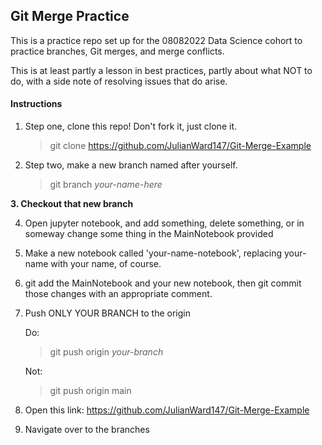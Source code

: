 ## Git Merge Practice

This is a practice repo set up for the 08082022 Data Science cohort to practice branches, Git merges, and merge conflicts.

This is at least partly a lesson in best practices, partly about what NOT to do, with a side note of resolving issues that do arise.

#### Instructions

1. Step one, clone this repo! Don't fork it, just clone it.

    >git clone https://github.com/JulianWard147/Git-Merge-Example

2. Step two, make a new branch named after yourself. 

    >git branch *your-name-here*

**3. Checkout that new branch**

4. Open jupyter notebook, and add something, delete something, or in someway change some thing in the MainNotebook provided

5. Make a new notebook called 'your-name-notebook', replacing your-name with your name, of course.

6. git add the MainNotebook and your new notebook, then git commit those changes with an appropriate comment.

7. Push ONLY YOUR BRANCH to the origin

    Do:
    
    >git push origin *your-branch* 
    
    Not:

    >git push origin main

8. Open this link: https://github.com/JulianWard147/Git-Merge-Example

9. Navigate over to the branches 

